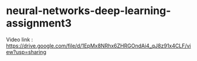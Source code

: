 # neural-networks-deep-learning-assignment3
Video link : https://drive.google.com/file/d/1EpMx8NRhx6ZHRGOndAi4_qJ8z91x4CLF/view?usp=sharing
